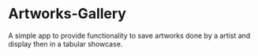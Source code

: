 # Artworks-Gallery
 A simple app to provide functionality to save artworks done by a artist and display then in a tabular showcase.
